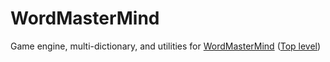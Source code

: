 # WordMasterMind

Game engine, multi-dictionary, and utilities
for [WordMasterMind](https://github.com/WordMasterMind/WordMasterMind) ([Top level](https://github.com/WordMasterMind))
